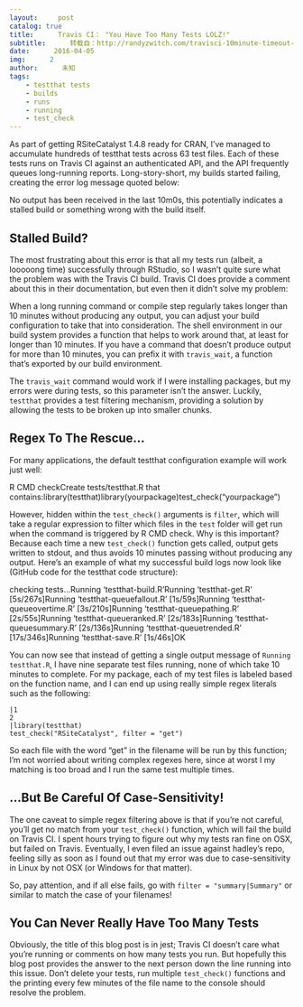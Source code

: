 ```yaml
---
layout:     post
catalog: true
title:      Travis CI： "You Have Too Many Tests LOLZ!"
subtitle:      转载自：http://randyzwitch.com/travisci-10minute-timeout-build-error/
date:      2016-04-05
img:      2
author:      未知
tags:
    - testthat tests
    - builds
    - runs
    - running
    - test_check
---
```


As part of getting RSiteCatalyst 1.4.8 ready for CRAN, I’ve managed to accumulate hundreds of testthat tests across 63 test files. Each of these tests runs on Travis CI against an authenticated API, and the API frequently queues long-running reports. Long-story-short, my builds started failing, creating the error log message quoted below:

> 
No output has been received in the last 10m0s, this potentially indicates a stalled build or something wrong with the build itself.


## Stalled Build?

The most frustrating about this error is that all my tests run (albeit, a looooong time) successfully through RStudio, so I wasn’t quite sure what the problem was with the Travis CI build. Travis CI does provide a comment about this in their documentation, but even then it didn’t solve my problem:

> 
When a long running command or compile step regularly takes longer than 10 minutes without producing any output, you can adjust your build configuration to take that into consideration.
The shell environment in our build system provides a function that helps to work around that, at least for longer than 10 minutes.
If you have a command that doesn’t produce output for more than 10 minutes, you can prefix it with `travis_wait`, a function that’s exported by our build environment.


The `travis_wait` command would work if I were installing packages, but my errors were during tests, so this parameter isn’t the answer. Luckily, `testthat` provides a test filtering mechanism, providing a solution by allowing the tests to be broken up into smaller chunks.

## Regex To The Rescue…

For many applications, the default testthat configuration example will work just well:

> 
R CMD checkCreate tests/testthat.R that contains:library(testthat)library(yourpackage)test_check(“yourpackage”)


However, hidden within the `test_check()` arguments is `filter`, which will take a regular expression to filter which files in the `test` folder will get run when the command is triggered by R CMD check. Why is this important? Because each time a new `test_check()` function gets called, output gets written to stdout, and thus avoids 10 minutes passing without producing any output. Here’s an example of what my successful build logs now look like (GitHub code for the testthat code structure):

> 
checking tests…Running ‘testthat-build.R’Running ‘testthat-get.R’ [5s/267s]Running ‘testthat-queuefallout.R’ [1s/59s]Running ‘testthat-queueovertime.R’ [3s/210s]Running ‘testthat-queuepathing.R’ [2s/55s]Running ‘testthat-queueranked.R’ [2s/183s]Running ‘testthat-queuesummary.R’ [2s/136s]Running ‘testthat-queuetrended.R’ [17s/346s]Running ‘testthat-save.R’ [1s/46s]OK


You can now see that instead of getting a single output message of `Running testthat.R`, I have nine separate test files running, none of which take 10 minutes to complete. For my package, each of my test files is labeled based on the function name, and I can end up using really simple regex literals such as the following:

```
|1
2
|library(testthat)
test_check("RSiteCatalyst", filter = "get")

```

So each file with the word “get” in the filename will be run by this function; I’m not worried about writing complex regexes here, since at worst I my matching is too broad and I run the same test multiple times.

## …But Be Careful Of Case-Sensitivity!

The one caveat to simple regex filtering above is that if you’re not careful, you’ll get no match from your `test_check()` function, which will fail the build on Travis CI. I spent hours trying to figure out why my tests ran fine on OSX, but failed on Travis. Eventually, I even filed an issue against hadley’s repo, feeling silly as soon as I found out that my error was due to case-sensitivity in Linux by not OSX (or Windows for that matter).

So, pay attention, and if all else fails, go with `filter = "summary|Summary"` or similar to match the case of your filenames!

## You Can Never Really Have Too Many Tests

Obviously, the title of this blog post is in jest; Travis CI doesn’t care what you’re running or comments on how many tests you run. But hopefully this blog post provides the answer to the next person down the line running into this issue. Don’t delete your tests, run multiple `test_check()` functions and the printing every few minutes of the file name to the console should resolve the problem.
